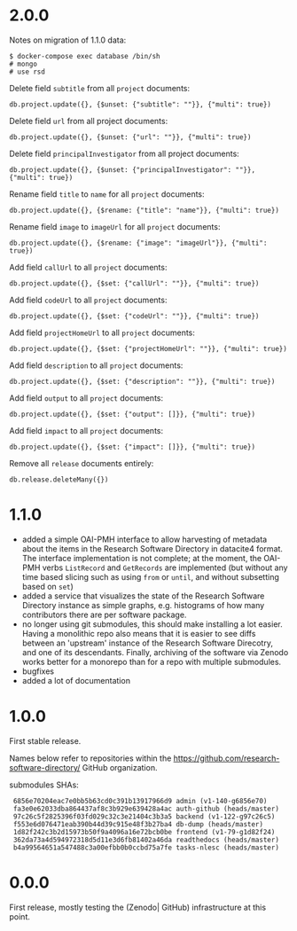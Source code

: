 # 2.0.0

Notes on migration of 1.1.0 data:

```
$ docker-compose exec database /bin/sh
# mongo
# use rsd
```

Delete field ``subtitle`` from all ``project`` documents:
```
db.project.update({}, {$unset: {"subtitle": ""}}, {"multi": true})
```

Delete field ``url`` from all project documents:
```
db.project.update({}, {$unset: {"url": ""}}, {"multi": true})
```

Delete field ``principalInvestigator`` from all project documents:
```
db.project.update({}, {$unset: {"principalInvestigator": ""}}, {"multi": true})
```

Rename field ``title`` to ``name`` for all ``project`` documents:
```
db.project.update({}, {$rename: {"title": "name"}}, {"multi": true})
```

Rename field ``image`` to ``imageUrl`` for all ``project`` documents:
```
db.project.update({}, {$rename: {"image": "imageUrl"}}, {"multi": true})
```

Add field ``callUrl`` to all ``project`` documents:
```
db.project.update({}, {$set: {"callUrl": ""}}, {"multi": true})
```

Add field ``codeUrl`` to all ``project`` documents:
```
db.project.update({}, {$set: {"codeUrl": ""}}, {"multi": true})
```

Add field ``projectHomeUrl`` to all ``project`` documents:
```
db.project.update({}, {$set: {"projectHomeUrl": ""}}, {"multi": true})
```

Add field ``description`` to all ``project`` documents:
```
db.project.update({}, {$set: {"description": ""}}, {"multi": true})
```

Add field ``output`` to all ``project`` documents:
```
db.project.update({}, {$set: {"output": []}}, {"multi": true})
```

Add field ``impact`` to all ``project`` documents:
```
db.project.update({}, {$set: {"impact": []}}, {"multi": true})
```

Remove all ``release`` documents entirely:
```
db.release.deleteMany({})
```

# 1.1.0

- added a simple OAI-PMH interface to allow harvesting of metadata about the 
items in the Research Software Directory in datacite4 format. The interface
implementation is not complete; at the moment, the OAI-PMH verbs ``ListRecord``
and ``GetRecords`` are implemented (but without any time based slicing such as
using ``from`` or ``until``, and without subsetting based on ``set``)
- added a service that visualizes the state of the Research Software Directory 
instance as simple graphs, e.g. histograms of how many contributors there are 
per software package.
- no longer using git submodules, this should make installing a lot easier. 
Having a monolithic repo also means that it is easier to see diffs between an 
'upstream' instance of the Research Software Direcotry, and one of its
descendants. Finally, archiving of the software via Zenodo works better for a
monorepo than for a repo with multiple submodules.
- bugfixes
- added a lot of documentation

# 1.0.0

First stable release.

Names below refer to repositories within the https://github.com/research-software-directory/ GitHub organization.

submodules SHAs:
```
 6856e70204eac7e0bb5b63cd0c391b13917966d9 admin (v1-140-g6856e70)
 fa3e0e62033dba864437af8c3b929e639428a4ac auth-github (heads/master)
 97c26c5f2825396f03fd029c32c3e21404c3b3a5 backend (v1-122-g97c26c5)
 f553e6d076471eab390b44d39c915e48f3b27ba4 db-dump (heads/master)
 1d82f242c3b2d15973b50f9a4096a16e72bcb0be frontend (v1-79-g1d82f24)
 362da73a4d594972318d5d11e3d6fb81402a46da readthedocs (heads/master)
 b4a99564651a547488c3a00efbb0b0ccbd75a7fe tasks-nlesc (heads/master)
```

# 0.0.0

First release, mostly testing the (Zenodo| GitHub) infrastructure at this point.

